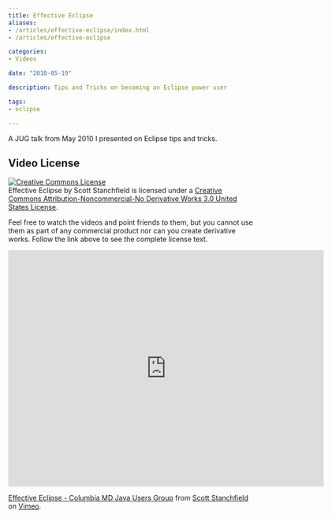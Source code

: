 ```yaml
---
title: Effective Eclipse
aliases:
- /articles/effective-eclipse/index.html
- /articles/effective-eclipse

categories:
- Videos

date: "2010-05-19"

description: Tips and Tricks on becoming an Eclipse power user

tags:
- eclipse

---
```


A JUG talk from May 2010 I presented on Eclipse tips and tricks.

<!--more-->

## Video License


[![Creative Commons License](http://i.creativecommons.org/l/by-nc-nd/3.0/us/88x31.png)](http://creativecommons.org/licenses/by-nc-nd/3.0/us/)  
Effective Eclipse by Scott Stanchfield is licensed under a [Creative Commons Attribution-Noncommercial-No Derivative Works 3.0 United States License](http://creativecommons.org/licenses/by-nc-nd/3.0/us/).  
  
Feel free to watch the videos and point friends to them, but you cannot use them as part of any commercial product nor can you create derivative works. Follow the link above to see the complete license text.

<iframe src="https://player.vimeo.com/video/11887305" width="640" height="480" frameborder="0" webkitallowfullscreen mozallowfullscreen allowfullscreen></iframe>
<p><a href="https://vimeo.com/11887305">Effective Eclipse - Columbia MD Java Users Group</a> from <a href="https://vimeo.com/user566590">Scott Stanchfield</a> on <a href="https://vimeo.com">Vimeo</a>.</p>

